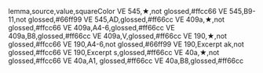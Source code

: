 lemma,source,value,squareColor
VE 545,★,not glossed,#ffcc66
VE 545,B9-11,not glossed,#66ff99
VE 545,AD,glossed,#ff66cc
VE 409a,★,not glossed,#ffcc66
VE 409a,A4-6,glossed,#ff66cc
VE 409a,B8,glossed,#ff66cc
VE 409a,V,glossed,#ff66cc
VE 190,★,not glossed,#ffcc66
VE 190,A4-6,not glossed,#66ff99
VE 190,Excerpt ak,not glossed,#ffcc66
VE 190,Excerpt s,glossed,#ff66cc
VE 40a,★,not glossed,#ffcc66
VE 40a,A1, glossed,#ff66cc
VE 40a,B8,glossed,#ff66cc
